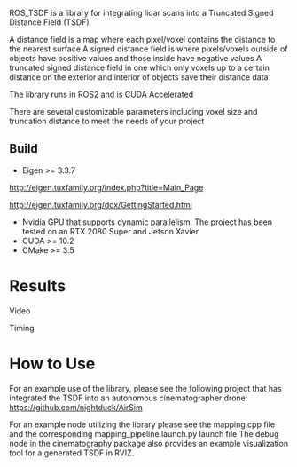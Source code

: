 ROS_TSDF is a library for integrating lidar scans into a Truncated Signed Distance Field (TSDF)

A distance field is a map where each pixel/voxel contains the distance to the nearest surface
A signed distance field is where pixels/voxels outside of objects have positive values and those inside have negative values
A truncated signed distance field in one which only voxels up to a certain distance on the exterior and interior of objects save their distance data

The library runs in ROS2 and is CUDA Accelerated

There are several customizable parameters including voxel size and truncation distance to meet the needs of your project

## Build
* Eigen >= 3.3.7

http://eigen.tuxfamily.org/index.php?title=Main_Page

http://eigen.tuxfamily.org/dox/GettingStarted.html

* Nvidia GPU that supports dynamic parallelism. The project has been tested on an RTX 2080 Super and Jetson Xavier
* CUDA >= 10.2
* CMake >= 3.5

# Results
Video

Timing

# How to Use
For an example use of the library, please see the following project that has integrated the TSDF into an autonomous cinematographer drone: https://github.com/nightduck/AirSim

For an example node utilizing the library please see the mapping.cpp file and the corresponding mapping_pipeline.launch.py launch file
The debug node in the cinematography package also provides an example visualization tool for a generated TSDF in RVIZ.
